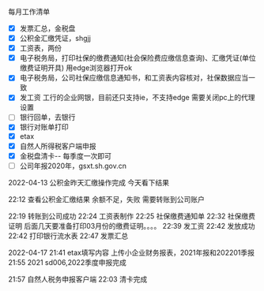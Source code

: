 每月工作清单
- [x] 发票汇总，金税盘
- [x]  公积金汇缴凭证，shgjj
- [x] 工资表，两份
- [x] 电子税务局，打印社保的缴费通知(社会保险费应缴信息查询)、汇缴凭证(单位缴费证明开具)
	用edge浏览器打开ok
- [x] 电子税务局，公司社保应缴信息通知书，和工资表内容核对，社保数据应当一致
- [x] 发工资
	工行的企业网银，目前还只支持ie，不支持edge
	需要关闭pc上的代理设置
- [ ] 银行回单，去银行
- [x] 银行对账单打印
- [x] etax
- [x] 自然人所得税客户端申报
- [x] 金税盘清卡-- 每季度一次即可
- [ ] 公司年报2020年，gsxt.sh.gov.cn

2022-04-13 公积金昨天汇缴操作完成
今天看下结果

22:12 查看公积金汇缴结果
余额不足，失败
需要转账到公司账户

22:19 转账到公司成功
22:24 工资表制作
22:25 社保缴费通知单
22:32 社保缴费证明
后面几天要准备打印03月份的缴费证明。。。。
22:39 发工资
22:42 发放成功
22:42 打印银行流水表
22:47 发票汇总


2022-04-17
21:41 etax填写内容
上传小企业财务报表，2021年报和202201季报
21:55 2021 sd006,2022季度申报完成

21:57 自然人税务申报客户端
22:03 清卡完成
